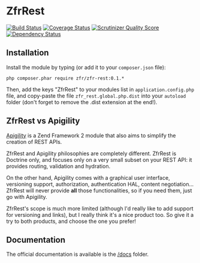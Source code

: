 ZfrRest
=======

[![Build Status](https://travis-ci.org/zf-fr/zfr-rest.png?branch=master)](https://travis-ci.org/zf-fr/zfr-rest)
[![Coverage Status](https://coveralls.io/repos/zf-fr/zfr-rest/badge.png?branch=master)](https://coveralls.io/r/zf-fr/zfr-rest?branch=master)
[![Scrutinizer Quality Score](https://scrutinizer-ci.com/g/zf-fr/zfr-rest/badges/quality-score.png?s=78ed408c927e01cb27ab7f3cc04349a770132550)](https://scrutinizer-ci.com/g/zf-fr/zfr-rest/)
[![Dependency Status](https://www.versioneye.com/package/php--zfr--zfr-rest/badge.png)](https://www.versioneye.com/package/php--zfr--zfr-rest)

## Installation

Install the module by typing (or add it to your `composer.json` file):

`php composer.phar require zfr/zfr-rest:0.1.*`

Then, add the keys "ZfrRest" to your modules list in `application.config.php` file, and copy-paste the file
`zfr_rest.global.php.dist` into your `autoload` folder (don't forget to remove the .dist extension at the end!).

## ZfrRest vs Apigility

[Apigility](http://www.apigility.org) is a Zend Framework 2 module that also aims to simplify the creation of REST
APIs.

ZfrRest and Apigility philosophies are completely different. ZfrRest is Doctrine only, and focuses only on a very
small subset on your REST API: it provides routing, validation and hydration.

On the other hand, Apigility comes with a graphical user interface, versioning support, authorization, authentication
HAL, content negotiation... ZfrRest will never provide **all** those functionalities, so if you need them, just go
with Apigility.

ZfrRest's scope is much more limited (although I'd really like to add support for versioning and links), but I
really think it's a nice product too. So give it a try to both products, and choose the one you prefer!

## Documentation

The official documentation is available is the [/docs](/docs) folder.
